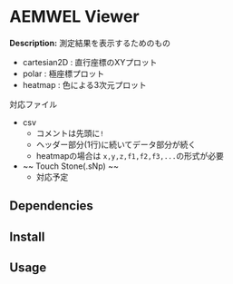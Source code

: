 # AEMWEL Viewer
**Description:** 測定結果を表示するためのもの
- cartesian2D : 直行座標のXYプロット
- polar : 極座標プロット
- heatmap : 色による3次元プロット

対応ファイル
- csv
    - コメントは先頭に`!`
    - ヘッダー部分(1行)に続いてデータ部分が続く
    - heatmapの場合は `x,y,z,f1,f2,f3,...`の形式が必要
- ~~ Touch Stone(.sNp) ~~
    - 対応予定

## Dependencies

## Install

## Usage
